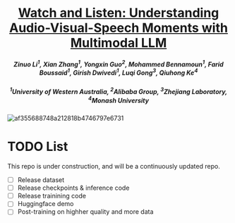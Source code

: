 <h1 align="center"> <a href="https://arxiv.org/pdf/2505.18110">Watch and Listen: Understanding Audio-Visual-Speech Moments with Multimodal LLM</a></h1>
<h5 align="center"> Zinuo Li<sup>1</sup>, Xian Zhang<sup>1</sup>, Yongxin Guo<sup>2</sup>, Mohammed Bennamoun<sup>1</sup>, Farid Boussaid<sup>1</sup>, Girish Dwivedi<sup>1</sup>, Luqi Gong<sup>3</sup>, Qiuhong Ke<sup>4</sup> </h5>
<h5 align="center">  <sup>1</sup>University of Western Australia, <sup>2</sup>Alibaba Group, <sup>3</sup>Zhejiang Laboratory, <sup>4</sup>Monash University </h5>

![af355688748a212818b4746797e6731](https://github.com/user-attachments/assets/fbc89818-b878-4efe-b72c-959f35db169e)

# TODO List
This repo is under construction, and will be a continuously updated repo.
- [ ] Release dataset
- [ ] Release checkpoints & inference code
- [ ] Release trainining code
- [ ] Huggingface demo
- [ ] Post-training on highher quality and more data
